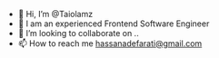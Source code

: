 - 👋 Hi, I’m @Taiolamz
- 👀 I am an experienced Frontend Software Engineer
- 💞️ I’m looking to collaborate on ..
- 📫 How to reach me hassanadefarati@gmail.com

<!---
Taiolamz/Taiolamz is a ✨ special ✨ repository because its `README.md` (this file) appears on your GitHub profile.
You can click the Preview link to take a look at your changes.
--->
